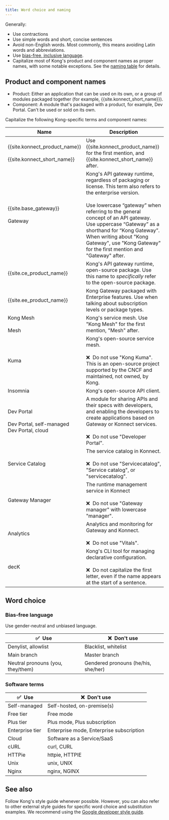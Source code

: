 ```yaml
---
title: Word choice and naming
---
```


Generally:
* Use contractions
* Use simple words and short, concise sentences
* Avoid non-English words. Most commonly, this means avoiding Latin words and abbreviations.
* Use [bias-free, inclusive language](#bias-free-language).
* Capitalize most of Kong's product and component names as proper names, with some notable exceptions. See the [naming table](#product-application-component-names) for details.

## Product and component names

* Product: Either an application that can be used on its own, or a group of modules packaged together (for example, {{site.konnect_short_name}}).
* Component: A module that's packaged with a product, for example, Dev Portal. Can't be used or sold on its own.

Capitalize the following Kong-specific terms and component names:

<!-- vale off -->

Name | Description
-----|------------
{{site.konnect_product_name}} <br><br> {{site.konnect_short_name}} | Use {{site.konnect_product_name}} for the first mention, and {{site.konnect_short_name}} after.
{{site.base_gateway}} <br><br> Gateway | Kong's API gateway runtime, regardless of packaging or license. This term also refers to the enterprise version. <br><br> Use lowercase “gateway” when referring to the general concept of an API gateway. Use uppercase “Gateway” as a shorthand for “Kong Gateway”. When writing about "Kong Gateway", use "Kong Gateway" for the first mention and "Gateway" after.
{{site.ce_product_name}} | Kong's API gateway runtime, open-source package. Use this name to _specifically_ refer to the open-source package.
{{site.ee_product_name}} | Kong Gateway packaged with Enterprise features. Use when talking about subscription levels or package types.
Kong Mesh <br><br> Mesh | Kong's service mesh. Use "Kong Mesh" for the first mention, "Mesh" after.
Kuma | Kong's open-source service mesh. <br><br> ❌&nbsp; Do not use "Kong Kuma". This is an open-source project supported by the CNCF and maintained, not owned, by Kong.
Insomnia | Kong's open-source API client.
Dev Portal <br><br> Dev Portal, self-managed <br> Dev Portal, cloud | A module for sharing APIs and their specs with developers, and enabling the developers to create applications based on Gateway or Konnect services. <br><br> ❌&nbsp; Do not use "Developer Portal".
Service Catalog | The service catalog in Konnect. <br><br> ❌&nbsp; Do not use "Servicecatalog", "Service catalog", or "servicecatalog".
Gateway Manager | The runtime management service in Konnect <br><br> ❌&nbsp; Do not use "Gateway manager" with lowercase "manager".
Analytics | Analytics and monitoring for Gateway and Konnect. <br><br> ❌&nbsp; Do not use "Vitals".
decK | Kong's CLI tool for managing declarative configuration.<br><br> ❌&nbsp; Do not capitalize the first letter, even if the name appears at the start of a sentence.

<!-- vale on -->

## Word choice

### Bias-free language

Use gender-neutral and unbiased language.

<!-- vale off -->

✅ &nbsp;Use  | ❌&nbsp; Don't use
--------------------------------|--------------------------------------
Denylist, allowlist             | Blacklist, whitelist
Main branch                     | Master branch
Neutral pronouns (you, they/them) | Gendered pronouns (he/his, she/her)

<!-- vale on -->

### Software terms

<!-- vale off -->

✅ &nbsp;Use  | ❌ &nbsp;Don't use
--------------------------------|--------------------------------------
Self-managed                    | Self-hosted, on-premise(s)
Free tier                       | Free mode
Plus tier                       | Plus mode, Plus subscription
Enterprise tier                  | Enterprise mode, Enterprise subscription
Cloud                           | Software as a Service/SaaS
cURL                            | curl, CURL
HTTPie                          | httpie, HTTPIE
Unix                            | unix, UNIX
Nginx                           | nginx, NGINX

<!-- vale on -->

## See also

Follow Kong's style guide whenever possible. However, you can also refer to other external style guides for specific word choice and substitution examples.
We recommend using the [Google developer style guide](https://developers.google.com/style/word-list).
